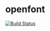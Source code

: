 # openfont

[![Build Status](https://travis-ci.org/heynemann/openfont.png?branch=master)](https://travis-ci.org/heynemann/openfont)

